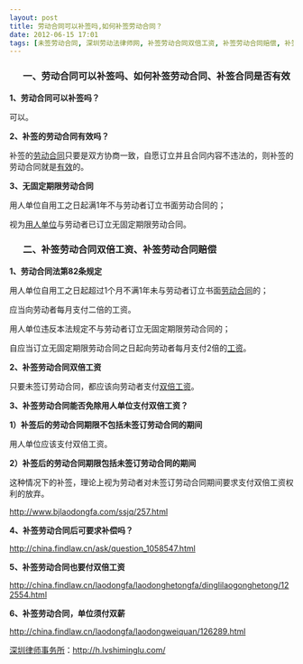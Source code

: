 ```yaml
---
layout: post
title: 劳动合同可以补签吗,如何补签劳动合同？
date: 2012-06-15 17:01
tags: [未签劳动合同, 深圳劳动法律师网, 补签劳动合同双倍工资, 补签劳动合同赔偿, 补签合同是否有效]
---
```

<ol>
<h3>一、劳动合同可以补签吗、如何补签劳动合同、补签合同是否有效</h3>
</ol>
<strong>1、劳动合同可以补签吗？</strong>

可以。

<strong>2、补签的劳动合同有效吗？</strong>

补签的<a href="http://h.lvshiminglu.com/law/780.html">劳动合同</a>只要是双方协商一致，自愿订立并且合同内容不违法的，则补签的劳动合同就是<a href="http://h.lvshiminglu.com/law/701.html">有效</a>的。

<strong>3、无固定期限劳动合同</strong>

用人单位自用工之日起满1年不与劳动者订立书面劳动合同的；

视为<a href="http://h.lvshiminglu.com/law/115.html">用人单位</a>与劳动者已订立无固定期限劳动合同。
<ol>
<h3>二、补签劳动合同双倍工资、补签劳动合同赔偿</h3>
</ol>
<strong>1、劳动合同法第82条规定</strong>

用人单位自用工之日起超过1个月不满1年未与劳动者订立书面<a href="http://h.lvshiminglu.com/law/748.html">劳动合同</a>的；

应当向劳动者每月支付二倍的工资。

用人单位违反本法规定不与劳动者订立无固定期限劳动合同的；

自应当订立无固定期限劳动合同之日起向劳动者每月支付2倍的<a href="http://h.lvshiminglu.com/law/162.html">工资</a>。

<strong>2、补签劳动合同双倍工资</strong>

只要未签订劳动合同，都应该向劳动者支付<a href="http://h.lvshiminglu.com/law/115.html">双倍工资</a>。

<strong>3、补签劳动合同能否免除用人单位支付双倍工资？</strong>

<strong>1）补签后的劳动合同期限不包括未签订劳动合同的期间</strong>

用人单位应该支付双倍工资。

<strong>2）补签后的劳动合同期限包括未签订劳动合同的期间</strong>

这种情况下的补签，理论上视为劳动者对未签订劳动合同期间要求支付双倍工资权利的放弃。

http://www.bjlaodongfa.com/ssjq/257.html

<strong>4、补签劳动合同后可要求补偿吗？</strong>

http://china.findlaw.cn/ask/question_1058547.html

<strong>5、补签劳动合同也要付双倍工资</strong>

http://china.findlaw.cn/laodongfa/laodonghetongfa/dinglilaogonghetong/122554.html

<strong>6、补签劳动合同，单位须付双薪</strong>

http://china.findlaw.cn/laodongfa/laodongweiquan/126289.html

<a href="http://h.lvshiminglu.com/">深圳律师事务所</a>：<a href="http://h.lvshiminglu.com/">http://h.lvshiminglu.com/</a>

